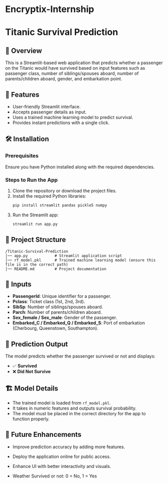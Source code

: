 # Encryptix-Internship

# Titanic Survival Prediction

## 📌 Overview
This is a Streamlit-based web application that predicts whether a passenger on the Titanic would have survived based on input features such as passenger class, number of siblings/spouses aboard, number of parents/children aboard, gender, and embarkation point.

## 🚀 Features
- User-friendly Streamlit interface.
- Accepts passenger details as input.
- Uses a trained machine learning model to predict survival.
- Provides instant predictions with a single click.

## 🛠️ Installation

### Prerequisites
Ensure you have Python installed along with the required dependencies.

### Steps to Run the App
1. Clone the repository or download the project files.
2. Install the required Python libraries:
   ```bash
   pip install streamlit pandas pickle5 numpy
   ```
3. Run the Streamlit app:
   ```bash
   streamlit run app.py
   ```

## 📂 Project Structure
```
/Titanic-Survival-Prediction
│── app.py            # Streamlit application script
│── rf_model.pkl      # Trained machine learning model (ensure this file is in the correct path)
│── README.md         # Project documentation
```

## 🔢 Inputs
- **PassengerId**: Unique identifier for a passenger.
- **Pclass**: Ticket class (1st, 2nd, 3rd).
- **SibSp**: Number of siblings/spouses aboard.
- **Parch**: Number of parents/children aboard.
- **Sex_female / Sex_male**: Gender of the passenger.
- **Embarked_C / Embarked_Q / Embarked_S**: Port of embarkation (Cherbourg, Queenstown, Southampton).

## 🎯 Prediction Output
The model predicts whether the passenger survived or not and displays:
- ✅ **Survived**
- ❌ **Did Not Survive**

## 🏗️ Model Details
- The trained model is loaded from `rf_model.pkl`.
- It takes in numeric features and outputs survival probability.
- The model must be placed in the correct directory for the app to function properly.

## 🤖 Future Enhancements
- Improve prediction accuracy by adding more features.
- Deploy the application online for public access.
- Enhance UI with better interactivity and visuals.

- Weather Survived or not: 0 = No, 1 = Yes

